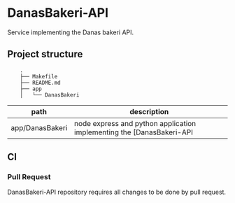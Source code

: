 # DanasBakeri-API

Service implementing the Danas bakeri API.

## Project structure

```
    .
    ├── Makefile
    ├── README.md
    ├── app
    │   └── DanasBakeri
```

| path                 | description                                                          |
| -------------------- | -----------------------------------------------------                |
| app/DanasBakeri      | node express and python application implementing the [DanasBakeri-API |

## CI

### Pull Request

DanasBakeri-API repository requires all changes to be done by pull request.
